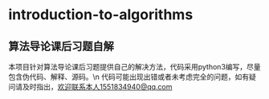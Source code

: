 # introduction-to-algorithms
## 算法导论课后习题自解
本项目针对算法导论课后习题提供自己的解决方法，代码采用python3编写，尽量包含伪代码、解释、源码。\n
代码可能出现出错或者未考虑完全的问题，如有疑问请及时指出，欢迎联系本人1551834940@qq.com
